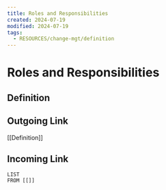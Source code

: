 ```yaml
---
title: Roles and Responsibilities
created: 2024-07-19
modified: 2024-07-19
tags:
  - RESOURCES/change-mgt/definition
---
```

# Roles and Responsibilities

## Definition

## Outgoing Link
[[Definition]]
## Incoming Link
```dataview
LIST
FROM [[]]
```
